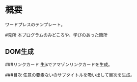 # 概要
ワードプレスのテンプレート。

#見所
本プログラムのみどころや、学びのあった箇所

## DOM生成
###リンクカード
生jsでアマゾンリンクカードを生成。

###目次
任意の要素ないのサブタイトルを吸い出して目次を生成。

